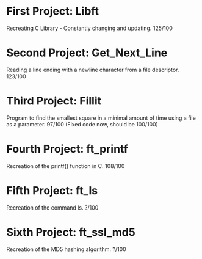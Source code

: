 # First Project: Libft
Recreating C Library - Constantly changing and updating. 125/100

# Second Project: Get_Next_Line
Reading a line ending with a newline character from a file descriptor. 123/100

# Third Project: Fillit
Program to find the smallest square in a minimal amount of time using a file
as a parameter. 97/100 (Fixed code now, should be 100/100)

# Fourth Project: ft_printf
Recreation of the printf() function in C. 108/100

# Fifth Project: ft_ls
Recreation of the command ls. ?/100

# Sixth Project: ft_ssl_md5
Recreation of the MD5 hashing algorithm. ?/100
